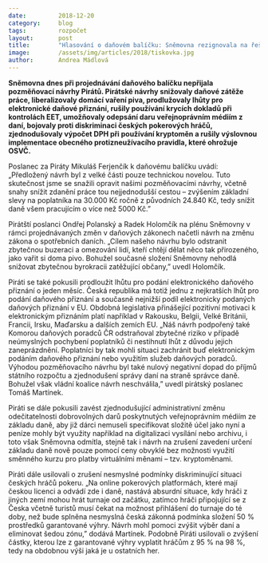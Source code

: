 ```yaml
---
date:         2018-12-20
category:     blog
tags:         rozpočet
layout:       post
title:        "Hlasování o daňovém balíčku: Sněmovna rezignovala na řešení palčivých problémů, tvrdí Piráti"
image:        /assets/img/articles/2018/tiskovka.jpg
author:       Andrea Mádlová
---
```


**Sněmovna dnes při projednávání daňového balíčku nepřijala pozměňovací návrhy
Pirátů. Pirátské návrhy snižovaly daňové zátěže práce, liberalizovaly domácí
vaření piva, prodlužovaly lhůty pro elektronické daňové přiznání, rušily
používání krycích dokladů při kontrolách EET, umožňovaly odepsání daru
veřejnoprávním médiím z daní, bojovaly proti diskriminaci českých pokerových
hráčů, zjednodušovaly výpočet DPH při používání kryptoměn a rušily výslovnou
implementace obecného protizneužívacího pravidla, které ohrožuje OSVČ.**

 Poslanec za Piráty Mikuláš Ferjenčík k daňovému balíčku uvádí: „Předložený
 návrh byl z velké části pouze technickou novelou. Tuto skutečnost jsme se
 snažili opravit našimi pozměňovacími návrhy, včetně snahy snížit zdanění práce
 tou nejjednodušší cestou – zvýšením základní slevy na poplatníka na 30.000 Kč
 ročně z původních 24.840 Kč, tedy snížit daně všem pracujícím o více než 5000
 Kč.” 

 Pirátští poslanci Ondřej Polanský a Radek Holomčík na plénu Sněmovny v rámci
 projednávaných změn v daňových zákonech načetli návrh na změnu zákona o
 spotřebních daních. „Cílem našeho návrhu bylo odstranit zbytečnou buzeraci a
 omezování lidí, kteří chtějí dělat něco tak přirozeného, jako vařit si doma
 pivo. Bohužel současné složení Sněmovny nehodlá snižovat zbytečnou byrokracii
 zatěžující občany,” uvedl Holomčík.

Piráti se také pokusili prodloužit lhůtu pro podání elektronického daňového
přiznání o jeden měsíc. Česká republika má totiž jednu z nejkratších lhůt pro
podání daňového přiznání a současně nejnižší podíl elektronicky podaných
daňových přiznání v EU. Obdobná legislativa přinášející pozitivní motivaci k
elektronickým přiznáním platí například v Rakousku, Belgii, Velké Británii,
Francii, Irsku, Maďarsku a dalších zemích EU. „Náš návrh podpořený také Komorou
daňových poradců ČR odstraňoval zbytečné riziko v případě neúmyslných pochybení
poplatníků či nestihnutí lhůt z důvodu jejich zaneprázdnění. Poplatníci by tak
mohli situaci zachránit buď elektronickým podáním daňového přiznání nebo
využitím služeb daňových poradců. Výhodou pozměňovacího návrhu byl také nulový
negativní dopad do příjmů státního rozpočtu a zjednodušení správy daní na
straně správce daně. Bohužel však vládní koalice návrh neschválila,” uvedl
pirátský poslanec Tomáš Martínek. 

Piráti se dále pokusili zavést zjednodušující administrativní změnu
odečitatelnosti dobrovolných darů poskytnutých veřejnoprávním médiím ze základu
daně, aby již dárci nemuseli specifikovat složitě účel jako nyní a peníze mohly
být využity například na digitalizaci vysílání nebo archivu, i toto však
Sněmovna odmítla, stejně tak i návrh na zrušení zavedení určení základu daně
nově pouze pomocí ceny obvyklé bez možnosti využití směnného kurzu pro platby
virtuálními měnami – tzv. kryptoměnami. 

Piráti dále usilovali o zrušení nesmyslné podmínky diskriminující situaci
českých hráčů pokeru. „Na online pokerových platformách, které mají českou
licenci a odvádí zde i daně, nastává absurdní situace, kdy hráči z jiných zemí
mohou hrát turnaje od začátku, zatímco hráči připojující se z Česka včetně
turistů musí čekat na možnost přihlášení do turnaje do té doby, než bude
splněna nesmyslná česká zákonná podmínka složení 50 % prostředků garantované
výhry. Návrh mohl pomoci zvýšit výběr daní a eliminovat šedou zónu,” dodává
Martínek. Podobně Piráti usilovali o zvýšení částky, kterou lze z garantované
výhry vyplatit hráčům z 95 % na 98 %, tedy na obdobnou výši jaká je u ostatních
her.



